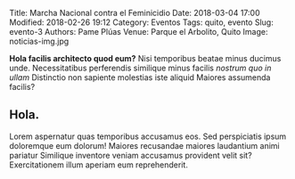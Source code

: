 Title: Marcha Nacional contra el Feminicidio
Date: 2018-03-04 17:00
Modified: 2018-02-26 19:12
Category: Eventos
Tags: quito, evento
Slug: evento-3
Authors: Pame Plúas
Venue:  Parque el Arbolito, Quito
Image: noticias-img.jpg

**Hola facilis architecto quod eum?** Nisi temporibus beatae minus ducimus unde. Necessitatibus perferendis similique minus facilis _nostrum quo in ullam_ Distinctio non sapiente molestias iste aliquid Maiores assumenda facilis?

## Hola.

Lorem aspernatur quas temporibus accusamus eos. Sed perspiciatis ipsum doloremque eum dolorum! Maiores recusandae maiores laudantium animi pariatur Similique inventore veniam accusamus provident velit sit? Exercitationem illum aperiam eum reprehenderit.
